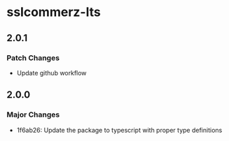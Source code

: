 # sslcommerz-lts

## 2.0.1

### Patch Changes

- Update github workflow

## 2.0.0

### Major Changes

- 1f6ab26: Update the package to typescript with proper type definitions
